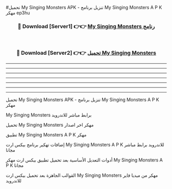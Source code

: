 #تحميل My Singing Monsters  APK - تنزيل برنامج My Singing Monsters  A P K مهكر ep3hu 



<div align="center">
<h3>🔴 Download [Server1] 👉👉 <a href="https://apkdownload10.web.app/?title=My Singing Monsters ">My Singing Monsters  رنامج</a></h3><br>

<h3>🔴 Download [Server2] 👉👉 <a href="https://apkdownload10.web.app/?title=My Singing Monsters ">تحميل My Singing Monsters  </a></h3>
</div>


----------------------------------------------------------

----------------------------------------------------------

----------------------------------------------------------

----------------------------------------------------------

----------------------------------------------------------

----------------------------------------------------------

----------------------------------------------------------

تحميل My Singing Monsters  APK - تنزيل برنامج My Singing Monsters  A P K مهكر

My Singing Monsters  برابط مباشر للاندرويد

تحميل My Singing Monsters  مهكر اخر اصدار

تطبيق My Singing Monsters  A P K مهكر

إضافات تهكير برنامج بيكس ارت My Singing Monsters  A P K للاندرويد برابط مباشر مجانا

أدوات التعديل الأساسية بعد تحميل تطبيق بيكس ارت مهكر My Singing Monsters  A P K مجانا

القوالب الجاهزة بعد تحميل بيكس ارت My Singing Monsters  مهكر من ميديا فاير للاندرويد


